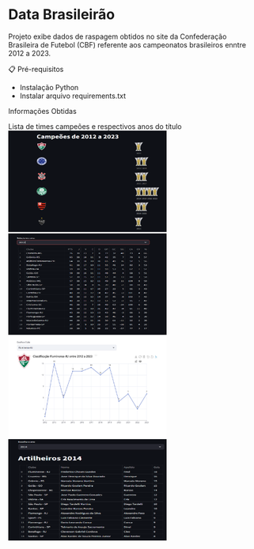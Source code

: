 <H1>Data Brasileirão</H1>

Projeto exibe dados de raspagem obtidos no site da Confederação Brasileira de Futebol (CBF)
referente aos campeonatos brasileiros enntre 2012 a 2023.


📋 Pré-requisitos

- Instalação Python
- Instalar arquivo requirements.txt


Informações Obtidas

<div class="container">
  <td>Lista de times campeões e respectivos anos do título</td>
  <img src="campeoes.png" caption="Lista de times campeões e respectivos anos do título" width="320" height="205">
</div>


<div class="container">
<img src="tabelas.PNG" caption="Tabelas com todos os dados segmentado pelo ano" width="320" height="205">
</div>


<div class="container">
<img src="classificacao.png" caption="Desempenho dos clubes entre os anos de 2012 a 2023" width="320" height="205">
</div>

<div class="container">
<img src="artilharia.png" caption="Artilharia entre os anos de 2012 a 2023" width="320" height="205">
</div>



  
